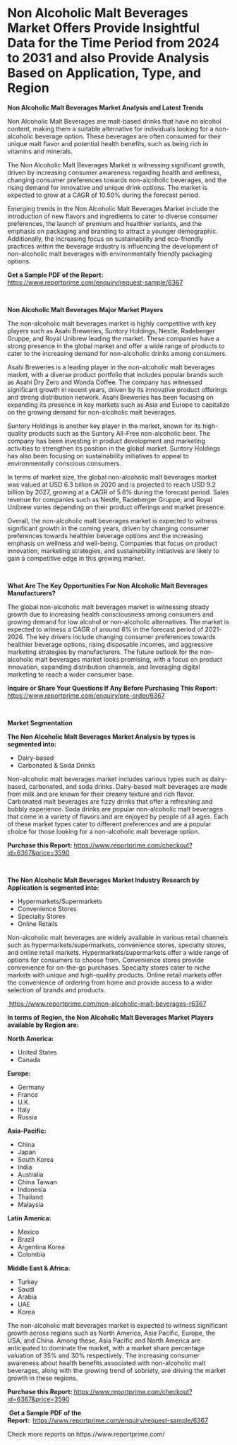 <p><h1>Non Alcoholic Malt Beverages Market Offers Provide Insightful Data for the Time Period from 2024 to 2031 and also Provide Analysis Based on Application, Type, and Region</h1></p><p><strong>Non Alcoholic Malt Beverages Market Analysis and Latest Trends</strong></p>
<p><p>Non Alcoholic Malt Beverages are malt-based drinks that have no alcohol content, making them a suitable alternative for individuals looking for a non-alcoholic beverage option. These beverages are often consumed for their unique malt flavor and potential health benefits, such as being rich in vitamins and minerals.</p><p>The Non Alcoholic Malt Beverages Market is witnessing significant growth, driven by increasing consumer awareness regarding health and wellness, changing consumer preferences towards non-alcoholic beverages, and the rising demand for innovative and unique drink options. The market is expected to grow at a CAGR of 10.50% during the forecast period.</p><p>Emerging trends in the Non Alcoholic Malt Beverages Market include the introduction of new flavors and ingredients to cater to diverse consumer preferences, the launch of premium and healthier variants, and the emphasis on packaging and branding to attract a younger demographic. Additionally, the increasing focus on sustainability and eco-friendly practices within the beverage industry is influencing the development of non-alcoholic malt beverages with environmentally friendly packaging options.</p></p>
<p><strong>Get a Sample PDF of the Report:&nbsp;</strong> <a href="https://www.reportprime.com/enquiry/request-sample/6367">https://www.reportprime.com/enquiry/request-sample/6367</a></p>
<p>&nbsp;</p>
<p><strong>Non Alcoholic Malt Beverages Major Market Players</strong></p>
<p><p>The non-alcoholic malt beverages market is highly competitive with key players such as Asahi Breweries, Suntory Holdings, Nestle, Radeberger Gruppe, and Royal Unibrew leading the market. These companies have a strong presence in the global market and offer a wide range of products to cater to the increasing demand for non-alcoholic drinks among consumers.</p><p>Asahi Breweries is a leading player in the non-alcoholic malt beverages market, with a diverse product portfolio that includes popular brands such as Asahi Dry Zero and Wonda Coffee. The company has witnessed significant growth in recent years, driven by its innovative product offerings and strong distribution network. Asahi Breweries has been focusing on expanding its presence in key markets such as Asia and Europe to capitalize on the growing demand for non-alcoholic malt beverages.</p><p>Suntory Holdings is another key player in the market, known for its high-quality products such as the Suntory All-Free non-alcoholic beer. The company has been investing in product development and marketing activities to strengthen its position in the global market. Suntory Holdings has also been focusing on sustainability initiatives to appeal to environmentally conscious consumers.</p><p>In terms of market size, the global non-alcoholic malt beverages market was valued at USD 6.3 billion in 2020 and is projected to reach USD 9.2 billion by 2027, growing at a CAGR of 5.6% during the forecast period. Sales revenue for companies such as Nestle, Radeberger Gruppe, and Royal Unibrew varies depending on their product offerings and market presence.</p><p>Overall, the non-alcoholic malt beverages market is expected to witness significant growth in the coming years, driven by changing consumer preferences towards healthier beverage options and the increasing emphasis on wellness and well-being. Companies that focus on product innovation, marketing strategies, and sustainability initiatives are likely to gain a competitive edge in this growing market.</p></p>
<p>&nbsp;</p>
<p><strong>What Are The Key Opportunities For Non Alcoholic Malt Beverages Manufacturers?</strong></p>
<p><p>The global non-alcoholic malt beverages market is witnessing steady growth due to increasing health consciousness among consumers and growing demand for low alcohol or non-alcoholic alternatives. The market is expected to witness a CAGR of around 6% in the forecast period of 2021-2026. The key drivers include changing consumer preferences towards healthier beverage options, rising disposable incomes, and aggressive marketing strategies by manufacturers. The future outlook for the non-alcoholic malt beverages market looks promising, with a focus on product innovation, expanding distribution channels, and leveraging digital marketing to reach a wider consumer base.</p></p>
<p><strong>Inquire or Share Your Questions If Any Before Purchasing This Report:</strong> <a href="https://www.reportprime.com/enquiry/pre-order/6367">https://www.reportprime.com/enquiry/pre-order/6367</a></p>
<p>&nbsp;</p>
<p><strong>Market Segmentation</strong></p>
<p><strong>The Non Alcoholic Malt Beverages Market Analysis by types is segmented into:</strong></p>
<p><ul><li>Dairy-based</li><li>Carbonated & Soda Drinks</li></ul></p>
<p><p>Non-alcoholic malt beverages market includes various types such as dairy-based, carbonated, and soda drinks. Dairy-based malt beverages are made from milk and are known for their creamy texture and rich flavor. Carbonated malt beverages are fizzy drinks that offer a refreshing and bubbly experience. Soda drinks are popular non-alcoholic malt beverages that come in a variety of flavors and are enjoyed by people of all ages. Each of these market types cater to different preferences and are a popular choice for those looking for a non-alcoholic malt beverage option.</p></p>
<p><strong>Purchase this Report:&nbsp;</strong><a href="https://www.reportprime.com/checkout?id=6367&price=3590">https://www.reportprime.com/checkout?id=6367&price=3590</a></p>
<p>&nbsp;</p>
<p><strong>The Non Alcoholic Malt Beverages Market Industry Research by Application is segmented into:</strong></p>
<p><ul><li>Hypermarkets/Supermarkets</li><li>Convenience Stores</li><li>Specialty Stores</li><li>Online Retails</li></ul></p>
<p><p>Non-alcoholic malt beverages are widely available in various retail channels such as hypermarkets/supermarkets, convenience stores, specialty stores, and online retail markets. Hypermarkets/supermarkets offer a wide range of options for consumers to choose from. Convenience stores provide convenience for on-the-go purchases. Specialty stores cater to niche markets with unique and high-quality products. Online retail markets offer the convenience of ordering from home and provide access to a wider selection of brands and products.</p></p>
<p><a href="https://www.reportprime.com/non-alcoholic-malt-beverages-r6367">&nbsp;https://www.reportprime.com/non-alcoholic-malt-beverages-r6367</a></p>
<p><strong>In terms of Region, the Non Alcoholic Malt Beverages Market Players available by Region are:</strong></p>
<p>
    <p> <strong> North America: </strong>
        <ul>
            <li>United States</li>
            <li>Canada</li>
        </ul>
        </p> 
    <p> <strong> Europe: </strong>
        <ul>
            <li>Germany</li>
            <li>France</li>
            <li>U.K.</li>
            <li>Italy</li>
            <li>Russia</li>
        </ul>
        </p> 
    <p> <strong> Asia-Pacific: </strong>
        <ul>
            <li>China</li>
            <li>Japan</li>
            <li>South Korea</li>
            <li>India</li>
            <li>Australia</li>
            <li>China Taiwan</li>
            <li>Indonesia</li>
            <li>Thailand</li>
            <li>Malaysia</li>
        </ul>
        </p> 
    <p> <strong> Latin America: </strong>
        <ul>
            <li>Mexico</li>
            <li>Brazil</li>
            <li>Argentina Korea</li>
            <li>Colombia</li>
        </ul>
        </p> 
    <p> <strong> Middle East & Africa: </strong>
        <ul>
            <li>Turkey</li>
            <li>Saudi</li>
            <li>Arabia</li>
            <li>UAE</li>
            <li>Korea</li>
        </ul>
    </p>
    </p>
<p><p>The non-alcoholic malt beverages market is expected to witness significant growth across regions such as North America, Asia Pacific, Europe, the USA, and China. Among these, Asia Pacific and North America are anticipated to dominate the market, with a market share percentage valuation of 35% and 30% respectively. The increasing consumer awareness about health benefits associated with non-alcoholic malt beverages, along with the growing trend of sobriety, are driving the market growth in these regions.</p></p>
<p><strong>Purchase this Report: </strong><a href="https://www.reportprime.com/checkout?id=6367&price=3590">https://www.reportprime.com/checkout?id=6367&price=3590</a></p>
<p>&nbsp;<strong>Get a Sample PDF of the Report:&nbsp;&nbsp;</strong><a href="https://www.reportprime.com/enquiry/request-sample/6367">https://www.reportprime.com/enquiry/request-sample/6367</a></p>
<p><strong></strong></p>
<p>Check more reports on https://www.reportprime.com/</p>